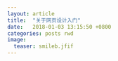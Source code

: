 ```yaml
---
layout: article
title:  "关于网页设计入门"
date:   2018-01-03 13:15:50 +0800
categories: posts rwd
image:
  teaser: smileb.jfif
---
```

